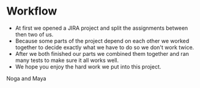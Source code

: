 # Workflow
- At first we opened a JIRA project and split the assignments between then two of us.
- Because some parts of the project depend on each other we worked together to decide exactly what we have to do so we don't work twice.
- After we both finished our parts we combined them together and ran many tests to make sure it all works well.
- We hope you enjoy the hard work we put into this project.

Noga and Maya

